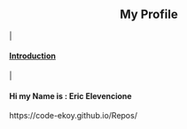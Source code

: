 <center><h2>My Profile</h2></center>

| <h4><a href="#introduction">Introduction</a></h4> |

<h4 id="introduction">Hi my Name is : Eric Elevencione</h4>
https://code-ekoy.github.io/Repos/
